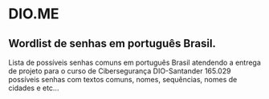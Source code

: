 # DIO.ME
## Wordlist de senhas em português Brasil.
Lista de possíveis senhas comuns em português Brasil atendendo a entrega de projeto para o curso de Cibersegurança DIO-Santander
165.029 possíveis senhas com textos comuns, nomes, sequências, nomes de cidades e etc...
